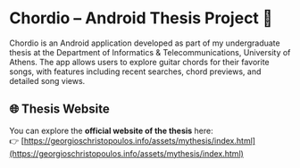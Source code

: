 # Chordio – Android Thesis Project 🎵

Chordio is an Android application developed as part of my undergraduate thesis at the Department of Informatics & Telecommunications, University of Athens. The app allows users to explore guitar chords for their favorite songs, with features including recent searches, chord previews, and detailed song views.

## 🌐 Thesis Website

You can explore the **official website of the thesis** here:  
👉 [https://georgioschristopoulos.info/assets/mythesis/index.html](https://georgioschristopoulos.info/assets/mythesis/index.html)

